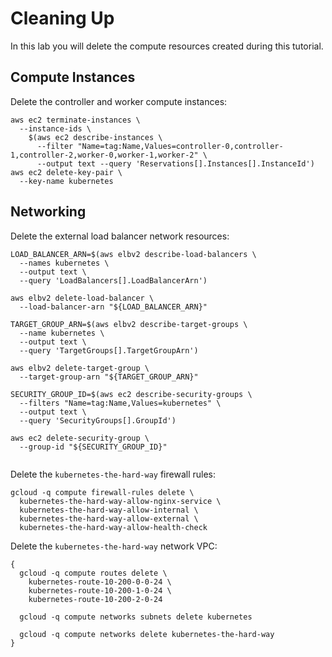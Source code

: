# Cleaning Up

In this lab you will delete the compute resources created during this tutorial.

## Compute Instances

Delete the controller and worker compute instances:

```
aws ec2 terminate-instances \
  --instance-ids \
    $(aws ec2 describe-instances \
      --filter "Name=tag:Name,Values=controller-0,controller-1,controller-2,worker-0,worker-1,worker-2" \
      --output text --query 'Reservations[].Instances[].InstanceId')
aws ec2 delete-key-pair \
  --key-name kubernetes
```

## Networking

Delete the external load balancer network resources:

```
LOAD_BALANCER_ARN=$(aws elbv2 describe-load-balancers \
  --names kubernetes \
  --output text \
  --query 'LoadBalancers[].LoadBalancerArn')

aws elbv2 delete-load-balancer \
  --load-balancer-arn "${LOAD_BALANCER_ARN}"

TARGET_GROUP_ARN=$(aws elbv2 describe-target-groups \
  --name kubernetes \
  --output text \
  --query 'TargetGroups[].TargetGroupArn')

aws elbv2 delete-target-group \
  --target-group-arn "${TARGET_GROUP_ARN}"

SECURITY_GROUP_ID=$(aws ec2 describe-security-groups \
  --filters "Name=tag:Name,Values=kubernetes" \
  --output text \
  --query 'SecurityGroups[].GroupId')

aws ec2 delete-security-group \
  --group-id "${SECURITY_GROUP_ID}"
  
```

Delete the `kubernetes-the-hard-way` firewall rules:

```
gcloud -q compute firewall-rules delete \
  kubernetes-the-hard-way-allow-nginx-service \
  kubernetes-the-hard-way-allow-internal \
  kubernetes-the-hard-way-allow-external \
  kubernetes-the-hard-way-allow-health-check
```

Delete the `kubernetes-the-hard-way` network VPC:

```
{
  gcloud -q compute routes delete \
    kubernetes-route-10-200-0-0-24 \
    kubernetes-route-10-200-1-0-24 \
    kubernetes-route-10-200-2-0-24

  gcloud -q compute networks subnets delete kubernetes

  gcloud -q compute networks delete kubernetes-the-hard-way
}
```
